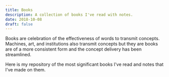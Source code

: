 ```yaml
---
title: Books
description: A collection of books I've read with notes.
date: 2018-10-08
draft: false
---
```


Books are celebration of the effectiveness of words to transmit concepts. Machines, art, and institutions also transmit concepts but they are books are of a more consistent form and the concept delivery has been streamlined.

Here is my repository of the most significant books I've read and notes that I've made on them.
